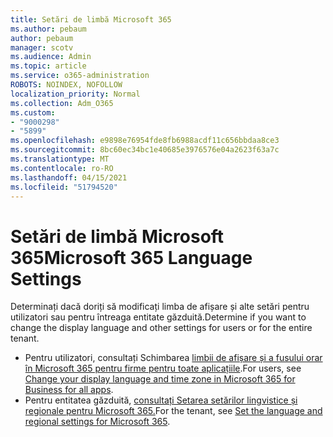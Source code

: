 ```yaml
---
title: Setări de limbă Microsoft 365
ms.author: pebaum
author: pebaum
manager: scotv
ms.audience: Admin
ms.topic: article
ms.service: o365-administration
ROBOTS: NOINDEX, NOFOLLOW
localization_priority: Normal
ms.collection: Adm_O365
ms.custom:
- "9000298"
- "5899"
ms.openlocfilehash: e9898e76954fde8fb6988acdf11c656bbdaa8ce3
ms.sourcegitcommit: 8bc60ec34bc1e40685e3976576e04a2623f63a7c
ms.translationtype: MT
ms.contentlocale: ro-RO
ms.lasthandoff: 04/15/2021
ms.locfileid: "51794520"
---
```

# <a name="microsoft-365-language-settings"></a><span data-ttu-id="b4cb7-102">Setări de limbă Microsoft 365</span><span class="sxs-lookup"><span data-stu-id="b4cb7-102">Microsoft 365 Language Settings</span></span>

<span data-ttu-id="b4cb7-103">Determinați dacă doriți să modificați limba de afișare și alte setări pentru utilizatori sau pentru întreaga entitate găzduită.</span><span class="sxs-lookup"><span data-stu-id="b4cb7-103">Determine if you want to change the display language and other settings for users or for the entire tenant.</span></span>

- <span data-ttu-id="b4cb7-104">Pentru utilizatori, consultați Schimbarea [limbii de afișare și a fusului orar în Microsoft 365 pentru firme pentru toate aplicațiile](https://support.microsoft.com/office/6f238bff-5252-441e-b32b-655d5d85d15b).</span><span class="sxs-lookup"><span data-stu-id="b4cb7-104">For users, see [Change your display language and time zone in Microsoft 365 for Business for all apps](https://support.microsoft.com/office/6f238bff-5252-441e-b32b-655d5d85d15b).</span></span>
- <span data-ttu-id="b4cb7-105">Pentru entitatea găzduită, [consultați Setarea setărilor lingvistice și regionale pentru Microsoft 365.](https://docs.microsoft.com/office365/troubleshoot/access-management/set-language-and-region)</span><span class="sxs-lookup"><span data-stu-id="b4cb7-105">For the tenant, see  [Set the language and regional settings for Microsoft 365](https://docs.microsoft.com/office365/troubleshoot/access-management/set-language-and-region).</span></span>
